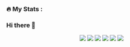 ### :fire: My Stats :

### Hi there 👋
<p align="center">
  <img src="https://activity-graph.herokuapp.com/graph?username=nik12mcf&bg_color=ffffff&color=000000&line=e05397&point=FFFFFF&hide_border=true&" />
  <img src="https://github-profile-summary-cards.vercel.app/api/cards/profile-details?username=nik12mcf&theme=github_dark" />
  <img src="https://github-readme-streak-stats.herokuapp.com/?user=nik12mcf&theme=radical" />
  <img src="https://github-readme-stats.vercel.app/api?username=nik12mcf&theme=radical&show_icons=true" />
  <img src="https://github-readme-stats.vercel.app/api/top-langs/?username=nik12mcf&layout=compact&theme=radical" />
  <img src="https://github-profile-trophy.vercel.app/?username=nik12mcf&margin-w=5&theme=radical" />
</p>
